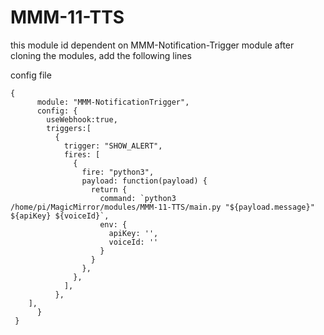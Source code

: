 # MMM-11-TTS
this module id dependent on MMM-Notification-Trigger module 
after cloning the modules, add the following lines

config file



``` 
{
      module: "MMM-NotificationTrigger",
      config: {
        useWebhook:true,
        triggers:[
          {
            trigger: "SHOW_ALERT",
            fires: [
              {
                fire: "python3",
                payload: function(payload) {
                  return {
                    command: `python3 /home/pi/MagicMirror/modules/MMM-11-TTS/main.py "${payload.message}" ${apiKey} ${voiceId}`,
                    env: {
                      apiKey: '',
                      voiceId: ''
                    }
                  }
                },
              },
            ],
          },
	],
      }
 }


``` 
